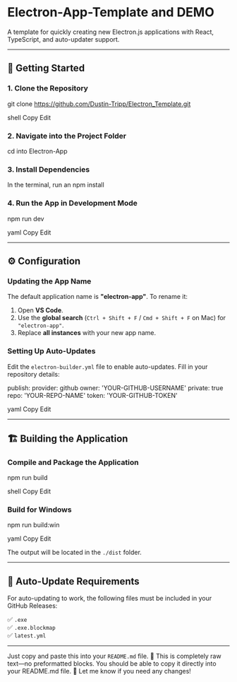 # Electron-App-Template and DEMO

A template for quickly creating new Electron.js applications with React, TypeScript, and auto-updater support.

---

## 🚀 Getting Started

### 1. Clone the Repository
git clone https://github.com/Dustin-Tripp/Electron_Template.git

shell
Copy
Edit

### 2. Navigate into the Project Folder
cd into Electron-App

### 3. Install Dependencies
In the terminal, run an npm install

### 4. Run the App in Development Mode
npm run dev

yaml
Copy
Edit

---

## ⚙️ Configuration

### Updating the App Name
The default application name is **"electron-app"**. To rename it:

1. Open **VS Code**.
2. Use the **global search** (`Ctrl + Shift + F` / `Cmd + Shift + F` on Mac) for `"electron-app"`.
3. Replace **all instances** with your new app name.

### Setting Up Auto-Updates
Edit the `electron-builder.yml` file to enable auto-updates. Fill in your repository details:

publish: provider: github owner: 'YOUR-GITHUB-USERNAME' private: true repo: 'YOUR-REPO-NAME' token: 'YOUR-GITHUB-TOKEN'

yaml
Copy
Edit

---

## 🏗️ Building the Application

### Compile and Package the Application
npm run build

shell
Copy
Edit

### Build for Windows
npm run build:win

yaml
Copy
Edit

The output will be located in the `./dist` folder.

---

## 🔄 Auto-Update Requirements
For auto-updating to work, the following files must be included in your GitHub Releases:

✅ `.exe`  
✅ `.exe.blockmap`  
✅ `latest.yml`

---

Just copy and paste this into your `README.md` file. 🚀
This is completely raw text—no preformatted blocks. You should be able to copy it directly into your README.md file. 🚀 Let me know if you need any changes!
